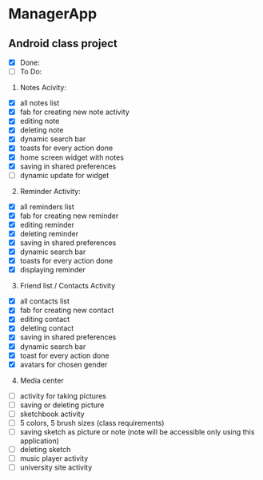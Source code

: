 # ManagerApp
## Android class project
- [x] Done:
- [ ] To Do:

1. Notes Acivity:
* [x] all notes list
* [x] fab for creating new note activity
* [x] editing note
* [x] deleting note
* [x] dynamic search bar
* [x] toasts for every action done
* [x] home screen widget with notes
* [x] saving in shared preferences
* [ ] dynamic update for widget
2. Reminder Activity:
* [x] all reminders list
* [x] fab for creating new reminder
* [x] editing reminder 
* [x] deleting reminder
* [x] saving in shared preferences
* [x] dynamic search bar
* [x] toasts for every action done
* [x] displaying reminder 
3. Friend list / Contacts Activity
* [x] all contacts list
* [x] fab for creating new contact
* [x] editing contact
* [x] deleting contact
* [x] saving in shared preferences
* [x] dynamic search bar
* [x] toast for every action done
* [x] avatars for chosen gender
4. Media center
* [ ] activity for taking pictures
* [ ] saving or deleting picture
* [ ] sketchbook activity 
* [ ] 5 colors, 5 brush sizes (class requirements)
* [ ] saving sketch as picture or note (note will be accessible only using this application)
* [ ] deleting sketch
* [ ] music player activity
* [ ] university site activity
